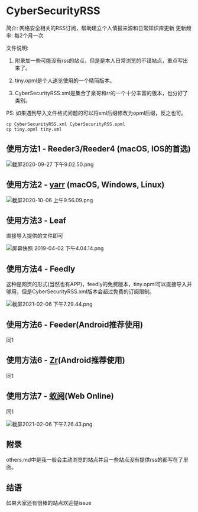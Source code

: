 # CyberSecurityRSS
简介: 网络安全相关的RSS订阅，帮助建立个人情报来源和日常知识库更新
更新频率: 每2个月一次

文件说明:

1. 附录加一些可能没有rss的站点，但是是本人日常浏览的不错站点，重点写出来了。

2. tiny.opml是个人速览使用的一个精简版本。

3. CyberSecurityRSS.xml是集合了泉哥和rr的一个十分丰富的版本，也分好了类别。

PS: 如果遇到导入文件格式问题的可以将xml后缀修改为opml后缀，反之也可。

```
cp CyberSecurityRSS.xml CyberSecurityRSS.opml
cp tiny.opml tiny.xml
```

## 使用方法1 - Reeder3/Reeder4 (macOS, IOS的首选)

![截屏2020-09-27 下午9.02.50.png](https://i.loli.net/2020/09/28/NKmtPzv368hiYT9.png)

## 使用方法2 - [yarr](https://github.com/nkanaev/yarr) (macOS, Windows, Linux)

![截屏2020-10-06 上午9.56.09.png](https://i.loli.net/2020/10/06/p9udsMkOQmHAtI8.png)



## 使用方法3 - Leaf

直接导入提供的文件即可

![屏幕快照 2019-04-02 下午4.04.14.png](https://i.loli.net/2019/04/02/5ca317954382b.png)

## 使用方法4 - Feedly

这种是网页的形式(当然也有APP)，feedly的免费版本，tiny.opml可以直接导入并够用，但是CyberSecurityRSS.xml版本会超过免费的订阅限制。

![截屏2021-02-06 下午7.29.44.png](https://i.loli.net/2021/02/06/X6Jkat3O2YcFPvK.png)

## 使用方法6 - Feeder(Android推荐使用)

同1

## 使用方法6 - [Zr](https://www.coolapk.com/apk/176794)(Android推荐使用)

同1

## 使用方法7 - [蚁阅](https://rss.anyant.com/)(Web Online)

同1

![截屏2021-02-06 下午7.26.43.png](https://i.loli.net/2021/02/06/HY8UIt153BETxGb.png)

## 附录

others.md中是我一般会主动浏览的站点并且一些站点没有提供rss的都写在了里面。

## 结语

如果大家还有很棒的站点欢迎提issue

